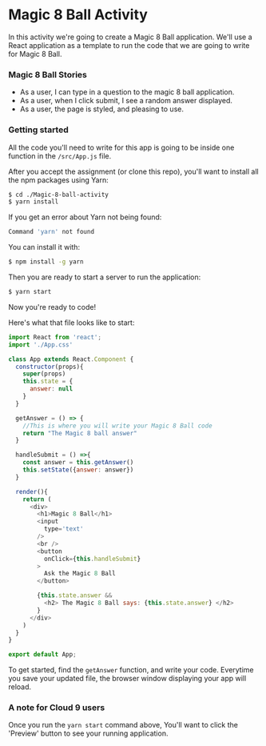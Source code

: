 # Magic 8 Ball Activity

In this activity we're going to create a Magic 8 Ball application.  We'll use a React application as a template to run the code that we are going to write for Magic 8 Ball.


### Magic 8 Ball Stories
* As a user, I can type in a question to the magic 8 ball application.
* As a user, when I click submit, I see a random answer displayed.
* As a user, the page is styled, and pleasing to use.

### Getting started

All the code you'll need to write for this app is going to be inside one function in the ```/src/App.js``` file.

After you accept the assignment (or clone this repo), you'll want to install all the npm packages using Yarn:

```bash
$ cd ./Magic-8-ball-activity
$ yarn install
```

If you get an error about Yarn not being found:
```bash
Command 'yarn' not found
```

You can install it with:

```bash
$ npm install -g yarn
```

Then you are ready to start a server to run the application:

```bash
$ yarn start
```

Now you're ready to code!

Here's what that file looks like to start:

```javascript
import React from 'react';
import './App.css'

class App extends React.Component {
  constructor(props){
    super(props)
    this.state = {
      answer: null
    }
  }

  getAnswer = () => {
    //This is where you will write your Magic 8 Ball code
    return "The Magic 8 ball answer"
  }

  handleSubmit = () =>{
    const answer = this.getAnswer()
    this.setState({answer: answer})
  }

  render(){
    return (
      <div>
        <h1>Magic 8 Ball</h1>
        <input
          type='text'
        />
        <br />
        <button
          onClick={this.handleSubmit}
        >
          Ask the Magic 8 Ball
        </button>

        {this.state.answer &&
          <h2> The Magic 8 Ball says: {this.state.answer} </h2>
        }
      </div>
    )
  }
}

export default App;
```

To get started, find the ```getAnswer``` function, and write your code.  Everytime you save your updated file, the browser window displaying your app will reload.

### A note for Cloud 9 users
Once you run the ```yarn start``` command above,  You'll want to click the 'Preview' button to see your running application.

